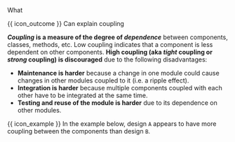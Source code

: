 <span id="title">What</span>

<span id="prereqs"></span>

<span id="outcomes">{{ icon_outcome }} Can explain coupling</span>

<div id="body">

**_Coupling_ is a measure of the degree of _dependence_** between components, classes, methods, etc. Low coupling indicates that a component is less dependent on other components. **High coupling (aka _tight_ coupling or _strong_ coupling) is discouraged** due to the following disadvantages:

* **Maintenance is harder** because a change in one module could cause changes in other modules coupled to it (i.e. a ripple effect).
* **Integration is harder** because multiple components coupled with each other have to be integrated at the same time.
* **Testing and reuse of the module is harder** due to its dependence on other modules.

<box>

{{ icon_example }} In the example below, design `A` appears to have more coupling between the components than design `B`.

<pic src="{{baseUrl}}/designFundamentals/coupling/what/images/playerPuzzleManager.png" height="220" />
<p/>

</box>
</div>
<div id="extras">

<include src="exercises.md" />

</div>
